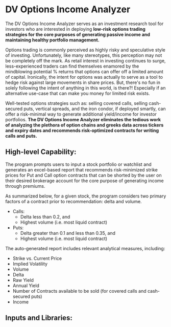 # DV Options Income Analyzer

The DV Options Income Analyzer serves as an investment research tool for investors who are interested in deploying **low-risk options trading strategies for the core purposes of generating passive income and maintaining healthy portfolio management.**

Options trading is commonly perceived as highly risky and speculative style of investing. Unfortunately, like many stereotypes, this perception may not be completely off the mark. As retail interest in investing continues to surge, less-experienced traders can find themselves enamored by the mindblowing potential % returns that options can offer off a limited amount of capital. Ironically, the intent for options was actually to serve as a tool to hedge risk against large movements in share prices. But, there's no fun in solely following the intent of anything in this world, is there?! Especially if an alternative use-case that can make you money for limited risk exists. 

Well-tested options strategies such as: selling covered calls, selling cash-secured puts, vertical spreads, and the iron condor, if deployed smartly, can offer a risk-minimal way to generate additional yield/income for investor portfolios. **The DV Options Income Analyzer eliminates the tedious work of analyzing the plethora of option chains and greeks data across tickers and expiry dates and recommends risk-optimized contracts for writing calls and puts.**

## High-level Capability:
The program prompts users to input a stock portfolio or watchlist and generates an excel-based report that recommends risk-minimized strike prices for Put and Call option contracts that can be shorted by the user on their desired brokerage account for the core purpose of generating income through premiums.

As summarized below, for a given stock, the program considers two primary factors of a contract prior to recommendation: delta and volume.
- Calls:
  - Delta less than 0.2, and
  - Highest volume (i.e. most liquid contract)
- Puts:
  - Delta greater than 0.1 and less than 0.35, and
  - Highest volume (i.e. most liquid contract)

The auto-generated report includes relevant analytical measures, including:
- Strike vs. Current Price
- Implied Volatility
- Volume
- Delta
- Raw Yield
- Annual Yield
- Number of Contracts available to be sold (for covered calls and cash-secured puts)
- Income

## Inputs and Libraries:


